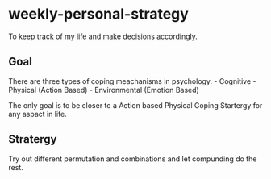 # weekly-personal-strategy

To keep track of my life and make decisions accordingly.

## Goal
There are three types of coping meachanisms in psychology.
    - Cognitive
    - Physical (Action Based)
    - Environmental (Emotion Based)

The only goal is to be closer to a Action based Physical Coping Startergy for any aspact in life. 

## Stratergy
Try out different permutation and combinations and let compunding do the rest.
